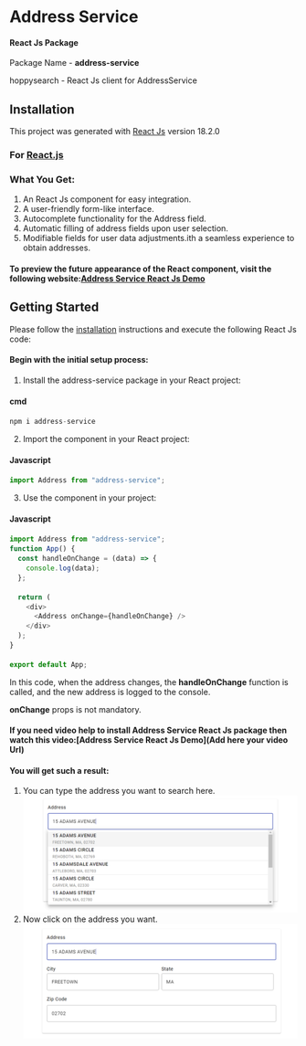 # Address Service

#### React Js Package 
Package Name - **address-service**

hoppysearch - React Js client for AddressService

## Installation

This project was generated with [React Js](https://react.dev/learn/start-a-new-react-project) version 18.2.0

### For [React.js](https://react.dev/learn/start-a-new-react-project)

### What You Get:

1. An React Js component for easy integration.
2. A user-friendly form-like interface.
3. Autocomplete functionality for the Address field.
4. Automatic filling of address fields upon user selection.
5. Modifiable fields for user data adjustments.ith a seamless experience to obtain addresses.

#### To preview the future appearance of the React component, visit the following website:[Address Service React Js Demo](http://address-service-react.s3-website.ap-south-1.amazonaws.com/)

## Getting Started

Please follow the [installation](#installation) instructions and execute the following React Js code:

#### Begin with the initial setup process:

1. Install the address-service package in your React project:

#### cmd

```javascript
npm i address-service
```

2. Import the component in your React project:

#### Javascript

```javascript
import Address from "address-service";
```

3. Use the component in your project:

#### Javascript

```javascript
import Address from "address-service";
function App() {
  const handleOnChange = (data) => {
    console.log(data);
  };

  return (
    <div>
      <Address onChange={handleOnChange} />
    </div>
  );
}

export default App;
```

In this code, when the address changes, the **handleOnChange** function is called, and the new address is logged to the console.

**onChange** props is not mandatory.

#### If you need video help to install Address Service React Js package then watch this video:[Address Service React Js Demo](Add here your video Url)

#### You will get such a result:

1. You can type the address you want to search here.
   ![alt text](image/image1.png)
2. Now click on the address you want.
   ![alt text](image/image2.png)
